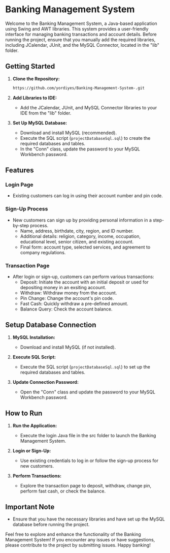 # Banking Management System

Welcome to the Banking Management System, a Java-based application using Swing and AWT libraries. This system provides a user-friendly interface for managing banking transactions and account details. Before running the project, ensure that you manually add the required libraries, including JCalendar, JUnit, and the MySQL Connector, located in the "lib" folder.

## Getting Started

1. **Clone the Repository:**
   ```bash
   https://github.com/yordiyes/Banking-Management-System-.git
   ```

2. **Add Libraries to IDE:**
   - Add the JCalendar, JUnit, and MySQL Connector libraries to your IDE from the "lib" folder.

3. **Set Up MySQL Database:**
   - Download and install MySQL (recommended).
   - Execute the SQL script (`projectDatabaseSql.sql`) to create the required databases and tables.
   - In the "Conn" class, update the password to your MySQL Workbench password.

## Features

### Login Page
- Existing customers can log in using their account number and pin code.

### Sign-Up Process
- New customers can sign up by providing personal information in a step-by-step process.
  - Name, address, birthdate, city, region, and ID number.
  - Additional details: religion, category, income, occupation, educational level, senior citizen, and existing account.
  - Final form: account type, selected services, and agreement to company regulations.

### Transaction Page
- After login or sign-up, customers can perform various transactions:
  - Deposit: Initiate the account with an initial deposit or used for depositing money in an exsiting account.
  - Withdraw: Withdraw money from the account.
  - Pin Change: Change the account's pin code.
  - Fast Cash: Quickly withdraw a pre-defined amount.
  - Balance Query: Check the account balance.

## Setup Database Connection

1. **MySQL Installation:**
   - Download and install MySQL (if not installed).

2. **Execute SQL Script:**
   - Execute the SQL script (`projectDatabaseSql.sql`) to set up the required databases and tables.

3. **Update Connection Password:**
   - Open the "Conn" class and update the password to your MySQL Workbench password.

## How to Run

1. **Run the Application:**
   - Execute the login Java file in the src folder to launch the Banking Management System.

2. **Login or Sign-Up:**
   - Use existing credentials to log in or follow the sign-up process for new customers.

3. **Perform Transactions:**
   - Explore the transaction page to deposit, withdraw, change pin, perform fast cash, or check the balance.

## Important Note

- Ensure that you have the necessary libraries and have set up the MySQL database before running the project.

Feel free to explore and enhance the functionality of the Banking Management System! If you encounter any issues or have suggestions, please contribute to the project by submitting issues. Happy banking!
